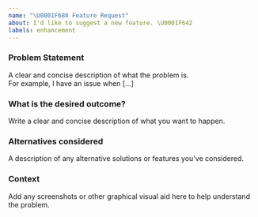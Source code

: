 ```yaml
---
name: "\U0001F680 Feature Request"
about: I'd like to suggest a new feature. \U0001F642
labels: enhancement
---
```

### Problem Statement
A clear and concise description of what the problem is.\
For example, I have an issue when [...]

### What is the desired outcome?
Write a clear and concise description of what you want to happen.

### Alternatives considered
A description of any alternative solutions or features you've considered.

### Context
Add any screenshots or other graphical visual aid here to help understand the problem.
